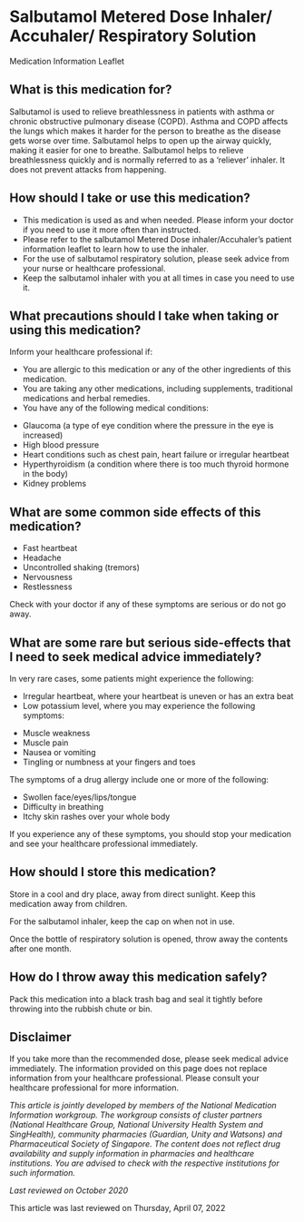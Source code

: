 # Salbutamol Metered Dose Inhaler/ Accuhaler/ Respiratory Solution

Medication Information Leaflet

What is this medication for?
----------------------------

Salbutamol is used to relieve breathlessness in patients with asthma or chronic obstructive pulmonary disease (COPD). Asthma and COPD affects the lungs which makes it harder for the person to breathe as the disease gets worse over time. Salbutamol helps to open up the airway quickly, making it easier for one to breathe. Salbutamol helps to relieve breathlessness quickly and is normally referred to as a ‘reliever’ inhaler. It does not prevent attacks from happening.

How should I take or use this medication?
-----------------------------------------

* This medication is used as and when needed. Please inform your doctor if you need to use it more often than instructed.
* Please refer to the salbutamol Metered Dose inhaler/Accuhaler’s patient information leaflet to learn how to use the inhaler.
* For the use of salbutamol respiratory solution, please seek advice from your nurse or healthcare professional.
* Keep the salbutamol inhaler with you at all times in case you need to use it.

What precautions should I take when taking or using this medication?
--------------------------------------------------------------------

Inform your healthcare professional if:

* You are allergic to this medication or any of the other ingredients of this medication.
* You are taking any other medications, including supplements, traditional medications and herbal remedies.
* You have any of the following medical conditions:

+ Glaucoma (a type of eye condition where the pressure in the eye is increased)
+ High blood pressure
+ Heart conditions such as chest pain, heart failure or irregular heartbeat
+ Hyperthyroidism (a condition where there is too much thyroid hormone in the body)
+ Kidney problems

What are some common side effects of this medication?
-----------------------------------------------------

* Fast heartbeat
* Headache
* Uncontrolled shaking (tremors)
* Nervousness
* Restlessness

Check with your doctor if any of these symptoms are serious or do not go away.

What are some rare but serious side-effects that I need to seek medical advice immediately?
-------------------------------------------------------------------------------------------

In very rare cases, some patients might experience the following:

* Irregular heartbeat, where your heartbeat is uneven or has an extra beat
* Low potassium level, where you may experience the following symptoms:

+ Muscle weakness
+ Muscle pain
+ Nausea or vomiting
+ Tingling or numbness at your fingers and toes






The symptoms of a drug allergy include one or more of the following:

* Swollen face/eyes/lips/tongue
* Difficulty in breathing
* Itchy skin rashes over your whole body

If you experience any of these symptoms, you should stop your medication and see your healthcare professional immediately.

How should I store this medication?
-----------------------------------

Store in a cool and dry place, away from direct sunlight. Keep this medication away from children.

For the salbutamol inhaler, keep the cap on when not in use.

Once the bottle of respiratory solution is opened, throw away the contents after one month.

How do I throw away this medication safely?
-------------------------------------------

Pack this medication into a black trash bag and seal it tightly before throwing into the rubbish chute or bin.

Disclaimer
----------

  

If you take more than the recommended dose, please seek medical advice immediately. The information provided on this page does not replace information from your healthcare professional. Please consult your healthcare professional for more information.

*This article is jointly developed by members of the National Medication Information workgroup. The workgroup consists of cluster partners (National Healthcare Group, National University Health System and SingHealth), community pharmacies (Guardian, Unity and Watsons) and Pharmaceutical Society of Singapore. The content does not reflect drug availability and supply information in pharmacies and healthcare institutions. You are advised to check with the respective institutions for such information.*

*Last reviewed on October 2020*

This article was last reviewed on
Thursday, April 07, 2022